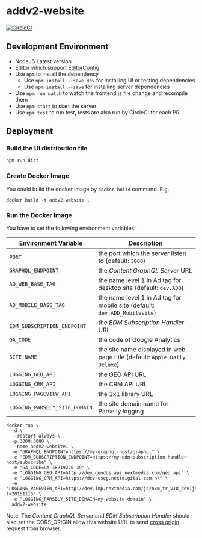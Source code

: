 # addv2-website

[![CircleCI](https://circleci.com/gh/kkpoon/addv2-website.svg?style=svg&circle-token=b90068f6a5126d7e860dd1cb89847f4b06a035d1)](https://circleci.com/gh/kkpoon/addv2-website)

## Development Environment

- NodeJS Latest version
- Editor which support [EditorConfig](http://editorconfig.org/)
- Use `npm` to install the dependency
  - Use `npm install --save-dev` for installing UI or testing dependencies
  - Use `npm install --save` for installing server dependencies
- Use `npm run watch` to watch the frontend js file change and recompile them
- Use `npm start` to start the server
- Use `npm test` to run test, tests are also run by CircleCI for each PR

## Deployment

### Build the UI distribution file

```shell
npm run dist
```

### Create Docker Image

You could build the docker image by `docker build` command. E.g.

```shell
docker build -t addv2-website .
```

### Run the Docker Image

You have to set the following environment variables:

Environment Variable | Description
--- | ---
`PORT` | the port which the server listen to (default: `3000`)
`GRAPHQL_ENDPOINT` | the *Content GraphQL Server* URL
`AD_WEB_BASE_TAG` | the name level 1 in Ad tag for desktop site (default: `dev.ADD`)
`AD_MOBILE_BASE_TAG` | the name level 1 in Ad tag for mobile site (default: `dev.ADD_Mobilesite`)
`EDM_SUBSCRIPTION_ENDPOINT` | the *EDM Subscription Handler* URL
`GA_CODE` | the code of Google Analytics
`SITE_NAME` | the site name displayed in web page title (default: `Apple Daily Deluxe`)
`LOGGING_GEO_API` | the GEO API URL
`LOGGING_CRM_API` | the CRM API URL
`LOGGING_PAGEVIEW_API` | the 1x1 library URL
`LOGGING_PARSELY_SITE_DOMAIN` | the site domain name for Parse.ly logging

```shell
docker run \
  -d \
  --restart always \
  -p 3000:3000 \
  --name addv2-website1 \
  -e "GRAPHQL_ENDPOINT=https://my-graphql-host/graphql" \
  -e "EDM_SUBSCRIPTION_ENDPOINT=https://my-edm-subscription-handler-host/subscribe" \
  -e "GA_CODE=UA-38219220-39" \
  -e "LOGGING_GEO_API=http://dev.geodds.api.nextmedia.com/geo_api" \
  -e "LOGGING_CRM_API=https://dev-useg.nextdigital.com.hk" \
  -e "LOGGING_PAGEVIEW_API=http://dev.imp.nextmedia.com/js/nxm_tr_v18_dev.js?t=20161115" \
  -e "LOGGING_PARSELY_SITE_DOMAIN=my-website-domain" \
  addv2-website
```

Note: The *Content GraphQL Server* and *EDM Subscription Handler* should also set the CORS_ORIGIN allow this
website URL to send [cross origin](https://developer.mozilla.org/en-US/docs/Web/HTTP/Access_control_CORS) request from browser.
